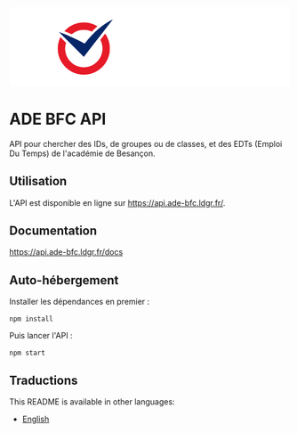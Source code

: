 ![ADE BFC](./public/banner.png)

# ADE BFC API

API pour chercher des IDs, de groupes ou de classes, et des EDTs (Emploi Du Temps) de l'académie de Besançon.

## Utilisation
L'API est disponible en ligne sur https://api.ade-bfc.ldgr.fr/.

## Documentation
https://api.ade-bfc.ldgr.fr/docs

## Auto-hébergement
Installer les dépendances en premier :
```
npm install
```
Puis lancer l'API :
```
npm start
```

## Traductions
This README is available in other languages:
- [English](README.md)